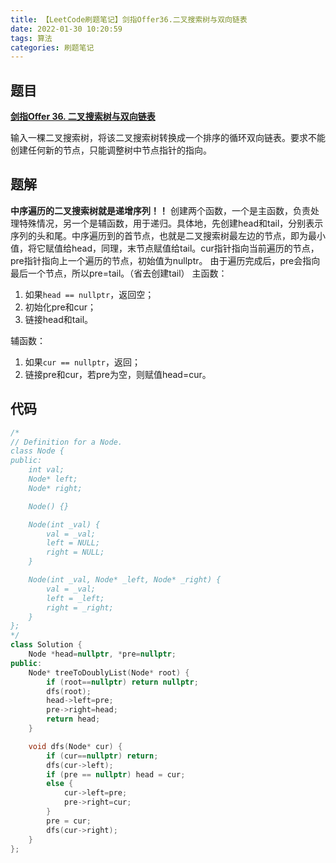 ```yaml
---
title: 【LeetCode刷题笔记】剑指Offer36.二叉搜索树与双向链表
date: 2022-01-30 10:20:59
tags: 算法
categories: 刷题笔记
---
```

题目
---
[**剑指Offer 36. 二叉搜索树与双向链表**](https://leetcode-cn.com/problems/er-cha-sou-suo-shu-yu-shuang-xiang-lian-biao-lcof/)

输入一棵二叉搜索树，将该二叉搜索树转换成一个排序的循环双向链表。要求不能创建任何新的节点，只能调整树中节点指针的指向。
<!--more-->

题解
---
**中序遍历的二叉搜索树就是递增序列！！**
创建两个函数，一个是主函数，负责处理特殊情况，另一个是辅函数，用于递归。具体地，先创建head和tail，分别表示序列的头和尾。中序遍历到的首节点，也就是二叉搜索树最左边的节点，即为最小值，将它赋值给head，同理，末节点赋值给tail。cur指针指向当前遍历的节点，pre指针指向上一个遍历的节点，初始值为nullptr。
由于遍历完成后，pre会指向最后一个节点，所以pre=tail。（省去创建tail）
主函数：
1. 如果`head == nullptr`，返回空；
2. 初始化pre和cur；
3. 链接head和tail。

辅函数：
1. 如果`cur == nullptr`，返回；
2. 链接pre和cur，若pre为空，则赋值head=cur。

代码
---
```cpp
/*
// Definition for a Node.
class Node {
public:
    int val;
    Node* left;
    Node* right;

    Node() {}

    Node(int _val) {
        val = _val;
        left = NULL;
        right = NULL;
    }

    Node(int _val, Node* _left, Node* _right) {
        val = _val;
        left = _left;
        right = _right;
    }
};
*/
class Solution {
    Node *head=nullptr, *pre=nullptr;
public:
    Node* treeToDoublyList(Node* root) {
        if (root==nullptr) return nullptr;
        dfs(root);
        head->left=pre;
        pre->right=head;
        return head;
    }

    void dfs(Node* cur) {
        if (cur==nullptr) return;
        dfs(cur->left);
        if (pre == nullptr) head = cur;
        else {
            cur->left=pre;
            pre->right=cur;
        }
        pre = cur;
        dfs(cur->right);
    }
};
```
